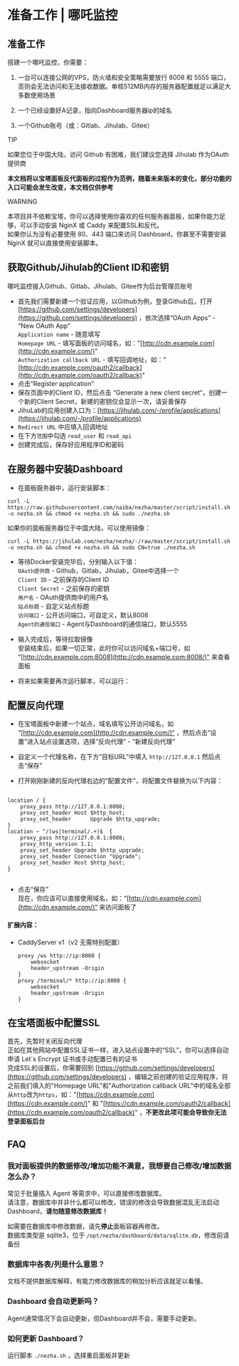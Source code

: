 # 准备工作 | 哪吒监控
准备工作
----

搭建一个哪吒监控，你需要：

1.  一台可以连接公网的VPS，防火墙和安全策略需要放行 8008 和 5555 端口，否则会无法访问和无法接收数据。单核512MB内存的服务器配置就足以满足大多数使用场景
2.  一个已经设置好A记录，指向Dashboard服务器ip的域名

3.  一个Github账号（或：Gitlab、Jihulab、Gitee）

TIP

如果您位于中国大陆，访问 Github 有困难，我们建议您选择 Jihulab 作为OAuth提供商

**本文档将以宝塔面板反代面板的过程作为范例，随着未来版本的变化，部分功能的入口可能会发生改变，本文档仅供参考**

WARNING

本项目并不依赖宝塔，你可以选择使用你喜欢的任何服务器面板，如果你能力足够，可以手动安装 NginX 或 Caddy 来配置SSL和反代。  
如果你认为没有必要使用 80、443 端口来访问 Dashboard，你甚至不需要安装 NginX 就可以直接使用安装脚本。

获取Github/Jihulab的Client ID和密钥
-----------------------------

哪吒监控接入Github、Gitlab、Jihulab、Gitee作为后台管理员账号

*   首先我们需要新建一个验证应用，以Github为例，登录Github后，打开 [https://github.com/settings/developers](https://github.com/settings/developers) ，依次选择“OAuth Apps” - “New OAuth App”  
    `Application name` - 随意填写  
    `Homepage URL` - 填写面板的访问域名，如："[http://cdn.example.com](http://cdn.example.com/)"  
    `Authorization callback URL` - 填写回调地址，如："[http://cdn.example.com/oauth2/callback](http://cdn.example.com/oauth2/callback)"
*   点击“Register application”
*   保存页面中的Client ID，然后点击 “Generate a new client secret“，创建一个新的Client Secret，新建的密钥仅会显示一次，请妥善保存
*   JihuLab的应用创建入口为：[https://jihulab.com/-/profile/applications](https://jihulab.com/-/profile/applications)
*   `Redirect URL` 中应填入回调地址
*   在下方`范围`中勾选 `read_user` 和 `read_api`
*   创建完成后，保存好应用程序ID和密码

在服务器中安装Dashboard
----------------

*   在面板服务器中，运行安装脚本：

```
curl -L https://raw.githubusercontent.com/naiba/nezha/master/script/install.sh  -o nezha.sh && chmod +x nezha.sh && sudo ./nezha.sh

```

如果你的面板服务器位于中国大陆，可以使用镜像：

```
curl -L https://jihulab.com/nezha/nezha/-/raw/master/script/install.sh -o nezha.sh && chmod +x nezha.sh && sudo CN=true ./nezha.sh

```

*   等待Docker安装完毕后，分别输入以下值：  
    `OAuth提供商` - Github，Gitlab，Jihulab，Gitee中选择一个  
    `Client ID` - 之前保存的Client ID  
    `Client Secret` - 之前保存的密钥  
    `用户名` - OAuth提供商中的用户名  
    `站点标题` - 自定义站点标题  
    `访问端口` - 公开访问端口，可自定义，默认8008  
    `Agent的通信端口` - Agent与Dashboard的通信端口，默认5555
    
*   输入完成后，等待拉取镜像  
    安装结束后，如果一切正常，此时你可以访问域名+端口号，如 “[http://cdn.example.com:8008](http://cdn.example.com:8008/)” 来查看面板
    
*   将来如果需要再次运行脚本，可以运行：
    

配置反向代理
------

*   在宝塔面板中新建一个站点，域名填写公开访问域名，如 “[http://cdn.example.com](http://cdn.example.com/)“ ，然后点击“设置”进入站点设置选项，选择“反向代理” - “新建反向代理”
    
*   自定义一个代理名称，在下方“目标URL”中填入 `http://127.0.0.1` 然后点击“保存”
    
*   打开刚刚新建的反向代理右边的“配置文件”，将配置文件替换为以下内容：
    

```

location / {
    proxy_pass http://127.0.0.1:8008;
    proxy_set_header Host $http_host;
    proxy_set_header      Upgrade $http_upgrade;
}
location ~ ^/(ws|terminal/.+)$  {
    proxy_pass http://127.0.0.1:8008;
    proxy_http_version 1.1;
    proxy_set_header Upgrade $http_upgrade;
    proxy_set_header Connection "Upgrade";
    proxy_set_header Host $http_host;
}


```

*   点击“保存”  
    现在，你应该可以直接使用域名，如：“[http://cdn.example.com](http://cdn.example.com/)“ 来访问面板了

#### 扩展内容：

*   CaddyServer v1（v2 无需特别配置）
    
    ```
    proxy /ws http://ip:8008 {
        websocket
        header_upstream -Origin
    }
    proxy /terminal/* http://ip:8008 {
        websocket
        header_upstream -Origin
    }
    
    ```
    

在宝塔面板中配置SSL
-----------

首先，先暂时关闭反向代理  
正如在其他网站中配置SSL证书一样，进入站点设置中的“SSL”，你可以选择自动申请 Let´s Encrypt 证书或手动配置已有的证书  
完成SSL的设置后，你需要回到 [https://github.com/settings/developers](https://github.com/settings/developers) ，编辑之前创建的验证应用程序，将之前我们填入的"Homepage URL"和"Authorization callback URL"中的域名全部从`http`改为`https`，如："[https://cdn.example.com](https://cdn.example.com/)" 和 "[https://cdn.example.com/oauth2/callback](https://cdn.example.com/oauth2/callback)" ，**不更改此项可能会导致你无法登录面板后台**

FAQ
---

### 我对面板提供的数据修改/增加功能不满意，我想要自己修改/增加数据怎么办？

常见于批量插入 Agent 等需求中，可以直接修改数据库。  
请注意，数据库中并非什么都可以修改，错误的修改会导致数据混乱无法启动Dashboard，**请勿随意修改数据库！**

如需要在数据库中修改数据，请先**停止**面板容器再修改。  
数据库类型是 sqlite3，位于 `/opt/nezha/dashboard/data/sqlite.db`，修改前请备份

### 数据库中各表/列是什么意思？

文档不提供数据库解释，有能力修改数据库的稍加分析应该就足以看懂。

### Dashboard 会自动更新吗？

Agent通常情况下会自动更新，但Dashboard并不会，需要手动更新。

### 如何更新 Dashboard？

运行脚本 `./nezha.sh` ，选择重启面板并更新